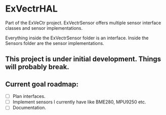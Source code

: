 # ExVectrHAL
Part of the ExVeCtr project. 
ExVectrSensor offers multiple sensor interface classes and sensor implementations. 

Everything inside the ExVectrSensor folder is an interface. Inside the Sensors folder are the sensor implementations.
## **This project is under initial development. Things will probably break.**
## Current goal roadmap:
- [ ] Plan interfaces.
- [ ] Implement sensors I currently have like BME280, MPU9250 etc.
- [ ] Documentation.
